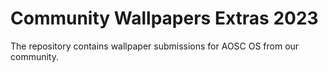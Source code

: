 Community Wallpapers Extras 2023
================================

The repository contains wallpaper submissions for AOSC OS from our community.

